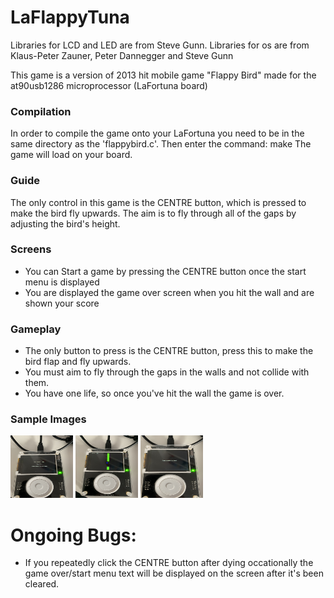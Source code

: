 # LaFlappyTuna
Libraries for LCD and LED are from Steve Gunn.
Libraries for os are from Klaus-Peter Zauner, Peter Dannegger and Steve Gunn


This game is a version of 2013 hit mobile game "Flappy Bird" made for the at90usb1286 microprocessor (LaFortuna board)

### Compilation
In order to compile the game onto your LaFortuna you need to be in the same directory as the 'flappybird.c'.
Then enter the command: make
The game will load on your board.

### Guide
The only control in this game is the CENTRE button, which is pressed to make the bird fly upwards. The aim is to fly through all of the gaps by adjusting the bird's height.

### Screens
  - You can Start a game by pressing the CENTRE button once the start menu is displayed
  - You are displayed the game over screen when you hit the wall and are shown your score

### Gameplay
  - The only button to press is the CENTRE button, press this to make the bird flap and fly upwards.
  - You must aim to fly through the gaps in the walls and not collide with them.
  - You have one life, so once you've hit the wall the game is over.

### Sample Images
<img src="https://github.com/peter-hendy/LaFlappyTuna/blob/main/sampleimages/lafortunagameover.jpg?raw=true" width="100" height="100">
<img src="https://github.com/peter-hendy/LaFlappyTuna/blob/main/sampleimages/lafortunaingame.jpg?raw=true" width="100" height="100">
<img src="https://github.com/peter-hendy/LaFlappyTuna/blob/main/sampleimages/lafortunastartmenu.jpg?raw=true" width="100" height="100">

# Ongoing Bugs:
  - If you repeatedly click the CENTRE button after dying occationally the game over/start menu text will be displayed on the screen after it's been cleared.
